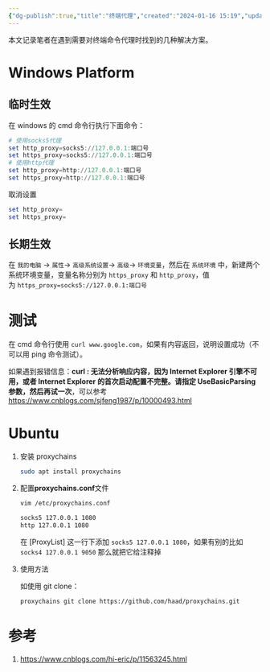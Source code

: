```yaml
---
{"dg-publish":true,"title":"终端代理","created":"2024-01-16 15:19","updated":"2024-01-29 15:00","tags":["windows","ubuntu"],"dg-path":"Tutorials/终端代理.md","permalink":"/Tutorials/终端代理/","dgPassFrontmatter":true,"noteIcon":"1"}
---
```



本文记录笔者在遇到需要对终端命令代理时找到的几种解决方案。

# Windows Platform

## 临时生效

在 windows 的 cmd 命令行执行下面命令：

```powershell
# 使用socks5代理
set http_proxy=socks5://127.0.0.1:端口号
set https_proxy=socks5://127.0.0.1:端口号
# 使用http代理
set http_proxy=http://127.0.0.1:端口号
set https_proxy=http://127.0.0.1:端口号
```

取消设置

```powershell
set http_proxy=
set https_proxy=
```

## 长期生效

在 `我的电脑` -> `属性`-> `高级系统设置`-> `高级`-> `环境变量`，然后在 `系统环境` 中，新建两个系统环境变量，变量名称分别为 `https_proxy` 和 `http_proxy`，值为 `https_proxy=socks5://127.0.0.1:端口号`

# 测试

在 cmd 命令行使用 `curl www.google.com`，如果有内容返回，说明设置成功（不可以用 ping 命令测试）。

如果遇到报错信息：**curl : 无法分析响应内容，因为 Internet Explorer 引擎不可用，或者 Internet Explorer 的首次启动配置不完整。请指定 UseBasicParsing 参数，然后再试一次**，可以参考 https://www.cnblogs.com/sjfeng1987/p/10000493.html

# Ubuntu

1. 安装 proxychains

    ```bash
    sudo apt install proxychains
    ```

2. 配置**proxychains.conf**文件

    ```bash
    vim /etc/proxychains.conf
    
    socks5 127.0.0.1 1080
    http 127.0.0.1 1080
    ```

    在 [ProxyList] 这一行下添加 `socks5 127.0.0.1 1080`，如果有别的比如 `socks4 127.0.0.1 9050` 那么就把它给注释掉

3. 使用方法

    如使用 git clone：

    ```bash
    proxychains git clone https://github.com/haad/proxychains.git
    ```

# 参考

1. https://www.cnblogs.com/hi-eric/p/11563245.html